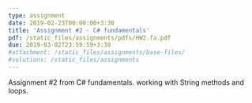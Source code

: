 ```yaml
---
type: assignment
date: 2019-02-23T00:00:00+3:30 
title: 'Assignment #2 - C# fundamentals'
pdf: /static_files/assignments/pdfs/HW2.fa.pdf
due: 2019-03-02T23:59:59+3:30
#attachment: /static_files/assignments/base-files/
#solutions: /static_files/assignments
---
```

Assignment #2 from C# fundamentals. working with String methods and loops.
